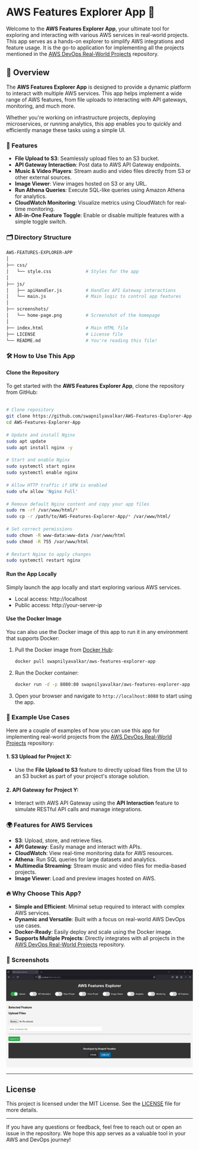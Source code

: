 # AWS Features Explorer App 🚀

Welcome to the **AWS Features Explorer App**, your ultimate tool for exploring and interacting with various AWS services in real-world projects. This app serves as a hands-on explorer to simplify AWS integrations and feature usage. It is the go-to application for implementing all the projects mentioned in the [AWS DevOps Real-World Projects](https://github.com/swapnilyavalkar/AWS-DevOps-RealWorld-Projects) repository.

## 🎯 Overview

The **AWS Features Explorer App** is designed to provide a dynamic platform to interact with multiple AWS services. This app helps implement a wide range of AWS features, from file uploads to interacting with API gateways, monitoring, and much more.

Whether you're working on infrastructure projects, deploying microservices, or running analytics, this app enables you to quickly and efficiently manage these tasks using a simple UI.

### 🔑 Features

- **File Upload to S3**: Seamlessly upload files to an S3 bucket.
- **API Gateway Interaction**: Post data to AWS API Gateway endpoints.
- **Music & Video Players**: Stream audio and video files directly from S3 or other external sources.
- **Image Viewer**: View images hosted on S3 or any URL.
- **Run Athena Queries**: Execute SQL-like queries using Amazon Athena for analytics.
- **CloudWatch Monitoring**: Visualize metrics using CloudWatch for real-time monitoring.
- **All-in-One Feature Toggle**: Enable or disable multiple features with a simple toggle switch.

### 🗂️ Directory Structure

```bash
AWS-FEATURES-EXPLORER-APP
│
├── css/
│   └── style.css             # Styles for the app
│
├── js/
│   ├── apiHandler.js         # Handles API Gateway interactions
│   └── main.js               # Main logic to control app features
│
├── screenshots/
│   └── home-page.png         # Screenshot of the homepage
│
├── index.html                # Main HTML file
├── LICENSE                   # License file
└── README.md                 # You're reading this file!
```

### 🛠️ How to Use This App

#### Clone the Repository

To get started with the **AWS Features Explorer App**, clone the repository from GitHub:

```bash

# Clone repository
git clone https://github.com/swapnilyavalkar/AWS-Features-Explorer-App.git
cd AWS-Features-Explorer-App

# Update and install Nginx
sudo apt update
sudo apt install nginx -y

# Start and enable Nginx
sudo systemctl start nginx
sudo systemctl enable nginx

# Allow HTTP traffic if UFW is enabled
sudo ufw allow 'Nginx Full'

# Remove default Nginx content and copy your app files
sudo rm -rf /var/www/html/*
sudo cp -r /path/to/AWS-Features-Explorer-App/* /var/www/html/

# Set correct permissions
sudo chown -R www-data:www-data /var/www/html
sudo chmod -R 755 /var/www/html

# Restart Nginx to apply changes
sudo systemctl restart nginx

```


#### Run the App Locally

Simply launch the app locally and start exploring various AWS services.

- Local access: http://localhost
- Public access: http://your-server-ip

#### Use the Docker Image

You can also use the Docker image of this app to run it in any environment that supports Docker:

1. Pull the Docker image from [Docker Hub](https://hub.docker.com/repository/docker/swapnilyavalkar/aws-features-explorer-app/):

    ```bash
    docker pull swapnilyavalkar/aws-features-explorer-app
    ```

2. Run the Docker container:

    ```bash
    docker run -d -p 8080:80 swapnilyavalkar/aws-features-explorer-app
    ```

3. Open your browser and navigate to `http://localhost:8080` to start using the app.

### 🌟 Example Use Cases

Here are a couple of examples of how you can use this app for implementing real-world projects from the [AWS DevOps Real-World Projects](https://github.com/swapnilyavalkar/AWS-DevOps-RealWorld-Projects) repository:

#### 1. **S3 Upload for Project X:**
   - Use the **File Upload to S3** feature to directly upload files from the UI to an S3 bucket as part of your project's storage solution.

#### 2. **API Gateway for Project Y:**
   - Interact with AWS API Gateway using the **API Interaction** feature to simulate RESTful API calls and manage integrations.

### 🌍 Features for AWS Services

- **S3**: Upload, store, and retrieve files.
- **API Gateway**: Easily manage and interact with APIs.
- **CloudWatch**: View real-time monitoring data for AWS resources.
- **Athena**: Run SQL queries for large datasets and analytics.
- **Multimedia Streaming**: Stream music and video files for media-based projects.
- **Image Viewer**: Load and preview images hosted on AWS.

### 🔥 Why Choose This App?

- **Simple and Efficient**: Minimal setup required to interact with complex AWS services.
- **Dynamic and Versatile**: Built with a focus on real-world AWS DevOps use cases.
- **Docker-Ready**: Easily deploy and scale using the Docker image.
- **Supports Multiple Projects**: Directly integrates with all projects in the [AWS DevOps Real-World Projects](https://github.com/swapnilyavalkar/AWS-DevOps-RealWorld-Projects) repository.

### 📸 Screenshots

![Home Page](./screenshots/home-page.png)

---

## License

This project is licensed under the MIT License. See the [LICENSE](./LICENSE) file for more details.

---

If you have any questions or feedback, feel free to reach out or open an issue in the repository. We hope this app serves as a valuable tool in your AWS and DevOps journey!